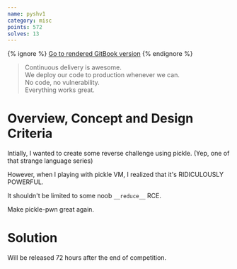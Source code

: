 ```yaml
---
name: pyshv1
category: misc
points: 572
solves: 13
---
```


{% ignore %}
[Go to rendered GitBook version](https://sasdf.cf/ctf/)
{% endignore %}


> Continuous delivery is awesome.  
> We deploy our code to production whenever we can.  
> No code, no vulnerability.  
> Everything works great.  


# Overview, Concept and Design Criteria
Intially, I wanted to create some reverse challenge using pickle.
(Yep, one of that strange language series)

However, when I playing with pickle VM,
I realized that it's RIDICULOUSLY POWERFUL.

It shouldn't be limited to some noob `__reduce__` RCE.

Make pickle-pwn great again.


# Solution
Will be released 72 hours after the end of competition.
